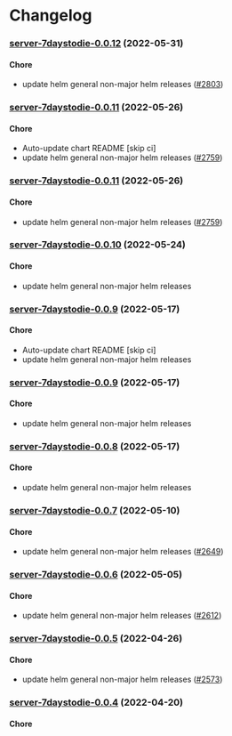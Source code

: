 # Changelog<br>


<a name="server-7daystodie-0.0.12"></a>
### [server-7daystodie-0.0.12](https://github.com/truecharts/apps/compare/server-7daystodie-0.0.11...server-7daystodie-0.0.12) (2022-05-31)

#### Chore

* update helm general non-major helm releases ([#2803](https://github.com/truecharts/apps/issues/2803))



<a name="server-7daystodie-0.0.11"></a>
### [server-7daystodie-0.0.11](https://github.com/truecharts/apps/compare/server-7daystodie-0.0.10...server-7daystodie-0.0.11) (2022-05-26)

#### Chore

* Auto-update chart README [skip ci]
* update helm general non-major helm releases ([#2759](https://github.com/truecharts/apps/issues/2759))



<a name="server-7daystodie-0.0.11"></a>
### [server-7daystodie-0.0.11](https://github.com/truecharts/apps/compare/server-7daystodie-0.0.10...server-7daystodie-0.0.11) (2022-05-26)

#### Chore

* update helm general non-major helm releases ([#2759](https://github.com/truecharts/apps/issues/2759))



<a name="server-7daystodie-0.0.10"></a>
### [server-7daystodie-0.0.10](https://github.com/truecharts/apps/compare/server-7daystodie-0.0.9...server-7daystodie-0.0.10) (2022-05-24)

#### Chore

* update helm general non-major helm releases



<a name="server-7daystodie-0.0.9"></a>
### [server-7daystodie-0.0.9](https://github.com/truecharts/apps/compare/server-7daystodie-0.0.8...server-7daystodie-0.0.9) (2022-05-17)

#### Chore

* Auto-update chart README [skip ci]
* update helm general non-major helm releases



<a name="server-7daystodie-0.0.9"></a>
### [server-7daystodie-0.0.9](https://github.com/truecharts/apps/compare/server-7daystodie-0.0.8...server-7daystodie-0.0.9) (2022-05-17)

#### Chore

* update helm general non-major helm releases



<a name="server-7daystodie-0.0.8"></a>
### [server-7daystodie-0.0.8](https://github.com/truecharts/apps/compare/server-7daystodie-0.0.7...server-7daystodie-0.0.8) (2022-05-17)

#### Chore

* update helm general non-major helm releases



<a name="server-7daystodie-0.0.7"></a>
### [server-7daystodie-0.0.7](https://github.com/truecharts/apps/compare/server-7daystodie-0.0.6...server-7daystodie-0.0.7) (2022-05-10)

#### Chore

* update helm general non-major helm releases ([#2649](https://github.com/truecharts/apps/issues/2649))



<a name="server-7daystodie-0.0.6"></a>
### [server-7daystodie-0.0.6](https://github.com/truecharts/apps/compare/server-7daystodie-0.0.5...server-7daystodie-0.0.6) (2022-05-05)

#### Chore

* update helm general non-major helm releases ([#2612](https://github.com/truecharts/apps/issues/2612))



<a name="server-7daystodie-0.0.5"></a>
### [server-7daystodie-0.0.5](https://github.com/truecharts/apps/compare/server-7daystodie-0.0.4...server-7daystodie-0.0.5) (2022-04-26)

#### Chore

* update helm general non-major helm releases ([#2573](https://github.com/truecharts/apps/issues/2573))



<a name="server-7daystodie-0.0.4"></a>
### [server-7daystodie-0.0.4](https://github.com/truecharts/apps/compare/server-7daystodie-0.0.3...server-7daystodie-0.0.4) (2022-04-20)

#### Chore
